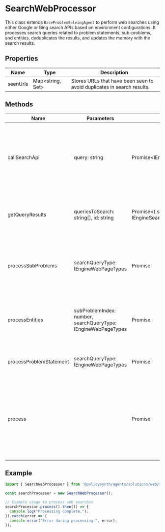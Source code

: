 # SearchWebProcessor

This class extends `BaseProblemSolvingAgent` to perform web searches using either Google or Bing search APIs based on environment configurations. It processes search queries related to problem statements, sub-problems, and entities, deduplicates the results, and updates the memory with the search results.

## Properties

| Name     | Type                     | Description                                   |
|----------|--------------------------|-----------------------------------------------|
| seenUrls | Map<string, Set<string>> | Stores URLs that have been seen to avoid duplicates in search results. |

## Methods

| Name                    | Parameters                                  | Return Type                             | Description                                                                 |
|-------------------------|---------------------------------------------|-----------------------------------------|-----------------------------------------------------------------------------|
| callSearchApi           | query: string                               | Promise<IEngineSearchResultItem[]>      | Calls the appropriate search API (Google or Bing) based on environment settings and returns search results. |
| getQueryResults         | queriesToSearch: string[], id: string       | Promise<{ searchResults: IEngineSearchResultItem[] }> | Processes a list of queries, fetches and deduplicates the search results. |
| processSubProblems      | searchQueryType: IEngineWebPageTypes        | Promise<void>                           | Processes search queries for all sub-problems based on the type of search query. |
| processEntities         | subProblemIndex: number, searchQueryType: IEngineWebPageTypes | Promise<void>                           | Processes search queries for entities within a specific sub-problem. |
| processProblemStatement | searchQueryType: IEngineWebPageTypes        | Promise<void>                           | Processes search queries for the problem statement. |
| process                 |                                             | Promise<void>                           | Orchestrates the processing of problem statements, sub-problems, and entities. Calls search APIs and updates memory with results. |

## Example

```typescript
import { SearchWebProcessor } from '@policysynth/agents/solutions/web/searchWeb.js';

const searchProcessor = new SearchWebProcessor();

// Example usage to process web searches
searchProcessor.process().then(() => {
  console.log("Processing complete.");
}).catch(error => {
  console.error("Error during processing:", error);
});
```